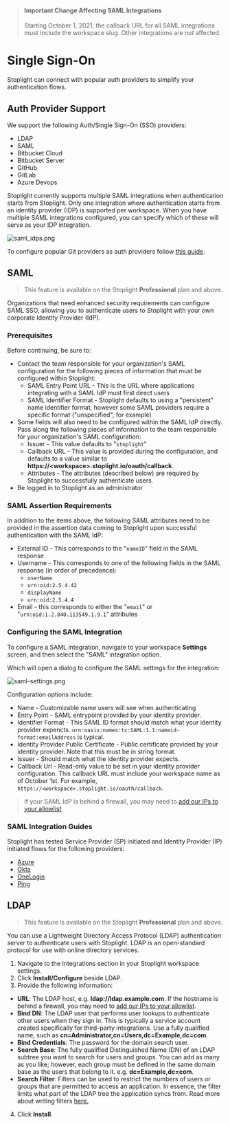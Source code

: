 <!-- theme: warning -->
> #### Important Change Affecting SAML Integrations
>
> Starting October 1, 2021, the callback URL for all SAML integrations must include the workspace slug. Other integrations are *not* affected. 


# Single Sign-On

Stoplight can connect with popular auth providers to simplify your authentication flows. 

## Auth Provider Support

We support the following Auth/Single Sign-On (SSO) providers:

- LDAP
- SAML
- Bitbucket Cloud
- Bitbucket Server
- GitHub
- GitLab
- Azure Devops

Stoplight currently supports multiple SAML integrations when  authentication starts from Stoplight. Only one integration where authentication starts from an identity provider (IDP) is supported per workspace. When you have multiple SAML integrations configured, you can specify which of these will serve as your IDP integration.

<!-- focus: center -->
![saml_idps.png](https://stoplight.io/api/v1/projects/cHJqOjI/images/52MimIggF7g)

To configure popular Git providers as auth providers follow [this guide](configure-git/a.configuring-git.md).

## SAML

> This feature is available on the Stoplight **Professional** plan and above.

Organizations that need enhanced security requirements can configure SAML SSO, allowing you to authenticate users to Stoplight with your own corporate Identity Provider (IdP).

### Prerequisites

Before continuing, be sure to:

- Contact the team responsible for your organization's SAML configuration for the following pieces of information that must be configured within Stoplight:
  - SAML Entry Point URL - This is the URL where applications integrating with a SAML IdP must first direct users
  - SAML Identifier Format - Stoplight defaults to using a "persistent" name identifier format, however some SAML providers require a specific format ("unspecified", for example)
- Some fields will also need to be configured within the SAML IdP directly. Pass along the following pieces of information to the team responsible for your organization's SAML configuration:
  - Issuer - This value defaults to "`stoplight`"
  <!-- markdown-link-check-disable -->
  - Callback URL - This value is provided during the configuration, and defaults to a value similar to **https://\<workspace\>.stoplight.io/oauth/callback**.
  <!-- markdown-link-check-enable -->
  - Attributes - The attributes (described below) are required by Stoplight to successfully authenticate users.
- Be logged in to Stoplight as an administrator

### SAML Assertion Requirements 

In addition to the items above, the following SAML attributes need to be provided in the assertion data coming to Stoplight upon successful authentication with the SAML IdP:

- External ID - This corresponds to the "`nameID`" field in the SAML response
- Username - This corresponds to one of the following fields in the SAML response (in order of precedence):
  - `userName`
  - `urn:oid:2.5.4.42`
  - `displayName`
  - `urn:oid:2.5.4.4`
- Email - this corresponds to either the "`email`" or
  "`urn:oid:1.2.840.113549.1.9.1`" attributes

### Configuring the SAML Integration

To configure a SAML integration, navigate to your workspace
**Settings** screen, and then select the "SAML" integration option.

Which will open a dialog to configure the SAML settings for the integration:

![saml-settings.png](https://stoplight.io/api/v1/projects/cHJqOjI/images/zvb9c5E72C0)

Configuration options include:
- Name - Customizable name users will see when authenticating
- Entry Point - SAML entrypoint provided by your identity provider.
- Identifier Format - This SAML ID format should match what your identity provider expencts. `urn:oasis:names:tc:SAML:1.1:nameid-format:emailAddress` is typical.
- Identity Provider Public Certificate - Public certificate provided by your identity provider. Note that this must be in string format.
- Issuer - Should match what the identity provider expects.
- Callback Url - Read-only value to be set in your identity provider configuration. This callback URL must include your workspace name as of October 1st. For example, `https://<workspace>.stoplight.io/oauth/callback`.

> If your SAML IdP is behind a firewall, you may need to [add our IPs to your
> allowlist](../c.troubleshooting.md#how-do-i-allow-stoplight-to-access-an-internal-git-provider).

### SAML Integration Guides
Stoplight has tested Service Provider (SP) initiated and Identity Provider (IP) initiated flows for the following providers:

- [Azure](saml-walkthroughs/azure-integration-guide.md)
- [Okta](saml-walkthroughs/okta-integration-guide.md)
- [OneLogin](saml-walkthroughs/onelogin-integration-guide.md)
- [Ping](saml-walkthroughs/ping-integration-guide.md)


## LDAP

> This feature is available on the Stoplight **Professional** plan and above.

You can use a Lightweight Directory Access Protocol (LDAP) authentication server to authenticate users with Stoplight. LDAP is an open-standard protocol for use with online directory services.

<!-- markdown-link-check-disable -->

1. Navigate to the Integrations section in your Stoplight workspace settings. 
2. Click **Install/Configure** beside LDAP. 
3. Provide the following information:
 - **URL**: The LDAP host, e.g. **ldap://ldap.example.com**. If the hostname is behind a firewall, you may need to [add our IPs to your allowlist](../c.troubleshooting.md#how-do-i-allow-stoplight-to-access-an-internal-git-provider).
 - **Bind DN**: The LDAP user that performs user lookups to authenticate other users when they sign in. This is typically a service account created specifically for third-party integrations. Use a fully qualified name, such as **cn=Administrator,cn=Users,dc=Example,dc=com**.
 - **Bind Credentials**: The password for the domain search user.
 - **Search Base**: The fully qualified Distinguished Name (DN) of an LDAP subtree you want to search for users and groups. You can add as many as you like; however, each group must be defined in the same domain base as the users that belong to it. e.g. **dc=Example,dc=com**.
 - **Search Filter**: Filters can be used to restrict the numbers of users or groups that are permitted to access an application.  In essence, the filter limits what part of the LDAP tree the application syncs from.  Read more about writing filters [here.](https://confluence.atlassian.com/kb/how-to-write-ldap-search-filters-792496933.html)
4. Click **Install**.

<!-- markdown-link-check-enable -->

